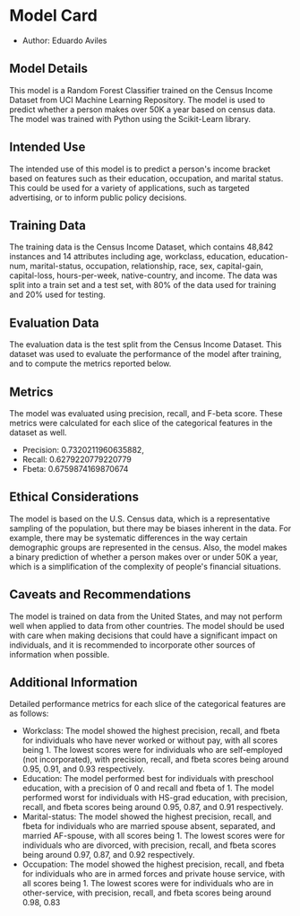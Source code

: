 # Model Card

 - Author: Eduardo Aviles

## Model Details
This model is a Random Forest Classifier trained on the Census Income Dataset from UCI Machine Learning Repository. The model is used to predict whether a person makes over 50K a year based on census data. The model was trained with Python using the Scikit-Learn library.


## Intended Use
The intended use of this model is to predict a person's income bracket based on features such as their education, occupation, and marital status. This could be used for a variety of applications, such as targeted advertising, or to inform public policy decisions.

## Training Data
The training data is the Census Income Dataset, which contains 48,842 instances and 14 attributes including age, workclass, education, education-num, marital-status, occupation, relationship, race, sex, capital-gain, capital-loss, hours-per-week, native-country, and income. The data was split into a train set and a test set, with 80% of the data used for training and 20% used for testing.

## Evaluation Data
The evaluation data is the test split from the Census Income Dataset. This dataset was used to evaluate the performance of the model after training, and to compute the metrics reported below.


## Metrics
The model was evaluated using precision, recall, and F-beta score. These metrics were calculated for each slice of the categorical features in the dataset as well.

- Precision: 0.7320211960635882,
- Recall: 0.6279220779220779
- Fbeta: 0.6759874169870674

## Ethical Considerations
The model is based on the U.S. Census data, which is a representative sampling of the population, but there may be biases inherent in the data. For example, there may be systematic differences in the way certain demographic groups are represented in the census. Also, the model makes a binary prediction of whether a person makes over or under 50K a year, which is a simplification of the complexity of people's financial situations.

## Caveats and Recommendations
The model is trained on data from the United States, and may not perform well when applied to data from other countries. The model should be used with care when making decisions that could have a significant impact on individuals, and it is recommended to incorporate other sources of information when possible.

## Additional Information
Detailed performance metrics for each slice of the categorical features are as follows:

- Workclass: The model showed the highest precision, recall, and fbeta for individuals who have never worked or without pay, with all scores being 1. The lowest scores were for individuals who are self-employed (not incorporated), with precision, recall, and fbeta scores being around 0.95, 0.91, and 0.93 respectively.
- Education: The model performed best for individuals with preschool education, with a precision of 0 and recall and fbeta of 1. The model performed worst for individuals with HS-grad education, with precision, recall, and fbeta scores being around 0.95, 0.87, and 0.91 respectively.
- Marital-status: The model showed the highest precision, recall, and fbeta for individuals who are married spouse absent, separated, and married AF-spouse, with all scores being 1. The lowest scores were for individuals who are divorced, with precision, recall, and fbeta scores being around 0.97, 0.87, and 0.92 respectively.
- Occupation: The model showed the highest precision, recall, and fbeta for individuals who are in armed forces and private house service, with all scores being 1. The lowest scores were for individuals who are in other-service, with precision, recall, and fbeta scores being around 0.98, 0.83
